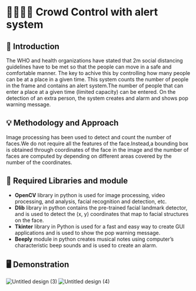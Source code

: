 # 👨‍👩‍👧‍👦 Crowd Control with alert system
## 📣 Introduction
The WHO and health organizations have stated that 2m social distancing guidelines have to be met so that the people can move in a safe and comfortable manner. The key to achive this by controlling how many people can be at a place in a given time. This system counts the number of people in the frame and contains an alert system.The number of people that can enter a place at a given time (limited capacity) can be entered. On the detection of an extra person, the system creates and alarm and shows pop warning message.
## 💡 Methodology and Approach
Image processing has been used to detect and count the number of faces.We do not require all the features of the face.Instead,a bounding box is obtained through coordinates of the face in the image and the number of faces are computed by depending on different areas covered by the number of the coordinates.
## 🚨 Required Libraries and module
* **OpenCV** library in python is used for image processing, video processing, and analysis, facial recognition and detection, etc.
* **Dlib** library in python contains the pre-trained facial landmark detector, and is used to detect the (x, y) coordinates that map to facial structures on the face.
* **Tkinter** library in Python is used for a fast and easy way to create GUI applications and is used to show the pop warning message.
* **Beeply** module in python creates musical notes using computer’s characteristic beep sounds and is used to create an alarm.
## 🖥️ Demonstration
![Untitled design (3)](https://user-images.githubusercontent.com/69802048/135669809-8a74aa2b-8cde-4da0-9e46-7fc2508bf326.png)
![Untitled design (4)](https://user-images.githubusercontent.com/69802048/135670088-4f7d96af-5f46-4a5c-9653-dcf05f45bad2.png)






